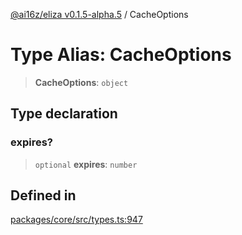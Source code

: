 [@ai16z/eliza v0.1.5-alpha.5](../index.md) / CacheOptions

# Type Alias: CacheOptions

> **CacheOptions**: `object`

## Type declaration

### expires?

> `optional` **expires**: `number`

## Defined in

[packages/core/src/types.ts:947](https://github.com/AIFlowML/eliza_aiflow/blob/main/packages/core/src/types.ts#L947)
